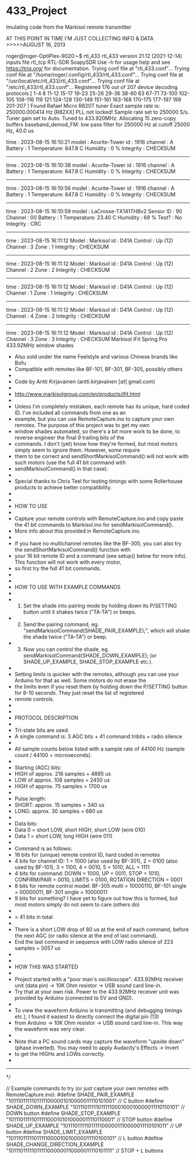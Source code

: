 # 433_Project
Imulating code from the Markisol remote transmitter

AT THIS POINT IN TIME I'M JUST COLLECTING INFO & DATA >>>>>AUGUST 16, 2013


roger@roger-OptiPlex-9020:~$ rtl_433
rtl_433 version 21.12 (2021-12-14) inputs file rtl_tcp RTL-SDR SoapySDR
Use -h for usage help and see https://triq.org/ for documentation.
Trying conf file at "rtl_433.conf"...
Trying conf file at "/home/roger/.config/rtl_433/rtl_433.conf"...
Trying conf file at "/usr/local/etc/rtl_433/rtl_433.conf"...
Trying conf file at "/etc/rtl_433/rtl_433.conf"...
Registered 176 out of 207 device decoding protocols [ 1-4 8 11-12 15-17 19-23 25-26 29-36 38-60 63 67-71 73-100 102-105 108-116 119 121 124-128 130-149 151-161 163-168 170-175 177-197 199 201-207 ]
Found Rafael Micro R820T tuner
Exact sample rate is: 250000.000414 Hz
[R82XX] PLL not locked!
Sample rate set to 250000 S/s.
Tuner gain set to Auto.
Tuned to 433.920MHz.
Allocating 15 zero-copy buffers
baseband_demod_FM: low pass filter for 250000 Hz at cutoff 25000 Hz, 40.0 us

time      : 2023-08-15 16:10:21
model     : Acurite-Tower id        : 1916
channel   : A            Battery   : 1             Temperature: 847.8 C      Humidity  : 0 %           Integrity : CHECKSUM
_ _ _ _ _ _ _ _ _ _ _ _ _ _ _ _ _ _ _ _ _ _ _ _ _ _ _ _ _ _ _ _ _ _ _ _ _ _ _ _ _ _ _ _ _ _ _ _ _ _ _ _ _ _ _ _ _ _ _ _ _ _ _ _ _ _ _ _ _ _ _ _ _ _ _ _ _ _ _ _ _ _ _ _ _ _ _ _ _ _ _ _ _ _ _ _ _ _ _ _ _ _ _ _ _ _ _ _ _ _ _ _ _ _ _ _ _ _ _
time      : 2023-08-15 16:10:38
model     : Acurite-Tower id        : 1916
channel   : A            Battery   : 1             Temperature: 847.8 C      Humidity  : 0 %           Integrity : CHECKSUM
_ _ _ _ _ _ _ _ _ _ _ _ _ _ _ _ _ _ _ _ _ _ _ _ _ _ _ _ _ _ _ _ _ _ _ _ _ _ _ _ _ _ _ _ _ _ _ _ _ _ _ _ _ _ _ _ _ _ _ _ _ _ _ _ _ _ _ _ _ _ _ _ _ _ _ _ _ _ _ _ _ _ _ _ _ _ _ _ _ _ _ _ _ _ _ _ _ _ _ _ _ _ _ _ _ _ _ _ _ _ _ _ _ _ _ _ _ _ _
time      : 2023-08-15 16:10:56
model     : Acurite-Tower id        : 1916
channel   : A            Battery   : 1             Temperature: 847.8 C      Humidity  : 0 %           Integrity : CHECKSUM
_ _ _ _ _ _ _ _ _ _ _ _ _ _ _ _ _ _ _ _ _ _ _ _ _ _ _ _ _ _ _ _ _ _ _ _ _ _ _ _ _ _ _ _ _ _ _ _ _ _ _ _ _ _ _ _ _ _ _ _ _ _ _ _ _ _ _ _ _ _ _ _ _ _ _ _ _ _ _ _ _ _ _ _ _ _ _ _ _ _ _ _ _ _ _ _ _ _ _ _ _ _ _ _ _ _ _ _ _ _ _ _ _ _ _ _ _ _ _
time      : 2023-08-15 16:10:59
model     : LaCrosse-TX141THBv2                    Sensor ID : 90
Channel   : 00           Battery   : 1             Temperature: 23.40 C      Humidity  : 69 %          Test?     : No            Integrity : CRC
_ _ _ _ _ _ _ _ _ _ _ _ _ _ _ _ _ _ _ _ _ _ _ _ _ _ _ _ _ _ _ _ _ _ _ _ _ _ _ _ _ _ _ _ _ _ _ _ _ _ _ _ _ _ _ _ _ _ _ _ _ _ _ _ _ _ _ _ _ _ _ _ _ _ _ _ _ _ _ _ _ _ _ _ _ _ _ _ _ _ _ _ _ _ _ _ _ _ _ _ _ _ _ _ _ _ _ _ _ _ _ _ _ _ _ _ _ _ _
time      : 2023-08-15 16:11:12
Model     : Markisol     id        : D41A
Control   : Up (12)      Channel   : 3             Zone      : 1             Integrity : CHECKSUM
_ _ _ _ _ _ _ _ _ _ _ _ _ _ _ _ _ _ _ _ _ _ _ _ _ _ _ _ _ _ _ _ _ _ _ _ _ _ _ _ _ _ _ _ _ _ _ _ _ _ _ _ _ _ _ _ _ _ _ _ _ _ _ _ _ _ _ _ _ _ _ _ _ _ _ _ _ _ _ _ _ _ _ _ _ _ _ _ _ _ _ _ _ _ _ _ _ _ _ _ _ _ _ _ _ _ _ _ _ _ _ _ _ _ _ _ _ _ _
time      : 2023-08-15 16:11:12
Model     : Markisol     id        : D41A
Control   : Up (12)      Channel   : 2             Zone      : 2             Integrity : CHECKSUM
_ _ _ _ _ _ _ _ _ _ _ _ _ _ _ _ _ _ _ _ _ _ _ _ _ _ _ _ _ _ _ _ _ _ _ _ _ _ _ _ _ _ _ _ _ _ _ _ _ _ _ _ _ _ _ _ _ _ _ _ _ _ _ _ _ _ _ _ _ _ _ _ _ _ _ _ _ _ _ _ _ _ _ _ _ _ _ _ _ _ _ _ _ _ _ _ _ _ _ _ _ _ _ _ _ _ _ _ _ _ _ _ _ _ _ _ _ _ _
time      : 2023-08-15 16:11:12
Model     : Markisol     id        : D41A
Control   : Up (12)      Channel   : 1            Zone      : 1             Integrity : CHECKSUM
_ _ _ _ _ _ _ _ _ _ _ _ _ _ _ _ _ _ _ _ _ _ _ _ _ _ _ _ _ _ _ _ _ _ _ _ _ _ _ _ _ _ _ _ _ _ _ _ _ _ _ _ _ _ _ _ _ _ _ _ _ _ _ _ _ _ _ _ _ _ _ _ _ _ _ _ _ _ _ _ _ _ _ _ _ _ _ _ _ _ _ _ _ _ _ _ _ _ _ _ _ _ _ _ _ _ _ _ _ _ _ _ _ _ _ _ _ _ _
time      : 2023-08-15 16:11:12
Model     : Markisol     id        : D41A
Control   : Up (12)      Channel   : 4            Zone      : 2             Integrity : CHECKSUM
_ _ _ _ _ _ _ _ _ _ _ _ _ _ _ _ _ _ _ _ _ _ _ _ _ _ _ _ _ _ _ _ _ _ _ _ _ _ _ _ _ _ _ _ _ _ _ _ _ _ _ _ _ _ _ _ _ _ _ _ _ _ _ _ _ _ _ _ _ _ _ _ _ _ _ _ _ _ _ _ _ _ _ _ _ _ _ _ _ _ _ _ _ _ _ _ _ _ _ _ _ _ _ _ _ _ _ _ _ _ _ _ _ _ _ _ _ _ _
time      : 2023-08-15 16:11:12
Model     : Markisol     id        : D41A
Control   : Up (12)      Channel   : 3             Zone      : 3            Integrity : CHECKSUM
 Markisol iFit Spring Pro 433.92MHz window shades
* Also sold under the name Feelstyle and various Chinese brands like Bofu
* Compatible with remotes like BF-101, BF-301, BF-305, possibly others
* 
* Code by Antti Kirjavainen (antti.kirjavainen [_at_] gmail.com)
* 
* http://www.markisolgroup.com/en/products/ifit.html
* 
* Unless I'm completely mistaken, each remote has its unique, hard coded ID. I've included all commands from one as an
* example, but you can use RemoteCapture.ino to capture your own remotes. The purpose of this project was to get my own
* window shades automated, so there's a bit more work to be done, to reverse engineer the final 9 trailing bits of the
* commands. I don't (yet) know how they're formed, but most motors simply seem to ignore them. However, some require
* them to be correct and sendShortMarkisolCommand() will not work with such motors (use the full 41 bit command with
* sendMarkisolCommand() in that case).
* 
* Special thanks to Chris Teel for testing timings with some Rollerhouse products to achieve better compatibility.
* 
* 
* HOW TO USE
* 
* Capture your remote controls with RemoteCapture.ino and copy paste the 41 bit commands to Markisol.ino for sendMarkisolCommand().
* More info about this provided in RemoteCapture.ino.
* 
* If you have no multichannel remotes like the BF-305, you can also try the sendShortMarkisolCommand() function with
* your 16 bit remote ID and a command (see setup() below for more info). This function will not work with every motor,
* so first try the full 41 bit commands.
* 
* 
* HOW TO USE WITH EXAMPLE COMMANDS
* 
* 1. Set the shade into pairing mode by holding down its P/SETTING button until it shakes twice ("TA-TA") or beeps.
* 2. Send the pairing command, eg. "sendMarkisolCommand(SHADE_PAIR_EXAMPLE);", which will shake the shade twice ("TA-TA") or beep.
* 3. Now you can control the shade, eg. sendMarkisolCommand(SHADE_DOWN_EXAMPLE); (or SHADE_UP_EXAMPLE, SHADE_STOP_EXAMPLE etc.).
* 
* Setting limits is quicker with the remotes, although you can use your Arduino for that as well. Some motors do not erase the
* the limits even if you reset them by holding down the P/SETTING button for 8-10 seconds. They just reset the list of registered
* remote controls.
* 
* 
* PROTOCOL DESCRIPTION
* 
* Tri-state bits are used.
* A single command is: 3 AGC bits + 41 command tribits + radio silence
*
* All sample counts below listed with a sample rate of 44100 Hz (sample count / 44100 = microseconds).
*
* Starting (AGC) bits:
* HIGH of approx. 216 samples = 4885 us
* LOW of approx. 108 samples = 2450 us
* HIGH of approx. 75 samples = 1700 us
* 
* Pulse length:
* SHORT: approx. 15 samples = 340 us
* LONG: approx. 30 samples = 680 us
* 
* Data bits:
* Data 0 = short LOW, short HIGH, short LOW (wire 010)
* Data 1 = short LOW, long HIGH (wire 011)
* 
* Command is as follows:
* 16 bits for (unique) remote control ID, hard coded in remotes
* 4 bits for channel ID: 1 = 1000 (also used by BF-301), 2 = 0100 (also used by BF-101), 3 = 1100, 4 = 0010, 5 = 1010, ALL = 1111
* 4 bits for command: DOWN = 1000, UP = 0011, STOP = 1010, CONFIRM/PAIR = 0010, LIMITS = 0100, ROTATION DIRECTION = 0001
* 8 bits for remote control model: BF-305 multi = 10000110, BF-101 single = 00000011, BF-301 single = 10000011
* 9 bits for something? I have yet to figure out how this is formed, but most motors simply do not seem to care (others do)
* 
* = 41 bits in total
*
* There is a short LOW drop of 80 us at the end of each command, before the next AGC (or radio silence at the end of last command).
* End the last command in sequence with LOW radio silence of 223 samples = 5057 us
* 
* 
* HOW THIS WAS STARTED
* 
* Project started with a "poor man's oscilloscope": 433.92MHz receiver unit (data pin) -> 10K Ohm resistor -> USB sound card line-in.
* Try that at your own risk. Power to the 433.92MHz receiver unit was provided by Arduino (connected to 5V and GND).
*
* To view the waveform Arduino is transmitting (and debugging timings etc.), I found it easiest to directly connect the digital pin (13)
* from Arduino -> 10K Ohm resistor -> USB sound card line-in. This way the waveform was very clear.
* 
* Note that a PC sound cards may capture the waveform "upside down" (phase inverted). You may need to apply Audacity's Effects -> Invert
* to get the HIGHs and LOWs correctly.
* 
******************************************************************************************************************************************************************
*/



// Example commands to try (or just capture your own remotes with RemoteCapture.ino):
#define SHADE_PAIR_EXAMPLE                 "10111011111011111000001010000011110101001" // C button
#define SHADE_DOWN_EXAMPLE                 "10111011111011111000100010000011110110101" // DOWN button
#define SHADE_STOP_EXAMPLE                 "10111011111011111000101010000011110110001" // STOP button
#define SHADE_UP_EXAMPLE                   "10111011111011111000001110000011110101011" // UP button
#define SHADE_LIMIT_EXAMPLE                "10111011111011111000010010000011110100101" // L button
#define SHADE_CHANGE_DIRECTION_EXAMPLE     "10111011111011111000000110000011110101111" // STOP + L buttons

